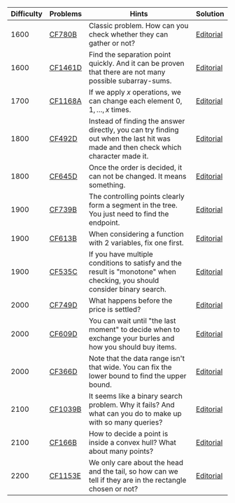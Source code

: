 | Difficulty | Problems | Hints | Solution |
| -------- | -------- | -------- | -------- |
| 1600 | [CF780B](https://codeforces.com/problemset/problem/780/B) | Classic problem. How can you check whether they can gather or not? | [Editorial](https://github.com/Yawn-Sean/Daily_CF_Problems/blob/main/daily_problems/2024/03/0311/solution/cf780b.md) |
| 1600 | [CF1461D](https://codeforces.com/problemset/problem/1461/D) | Find the separation point quickly. And it can be proven that there are not many possible subarray-sums. | [Editorial](https://github.com/Yawn-Sean/Daily_CF_Problems/blob/main/daily_problems/2024/06/0607/solution/cf1461d.md) |
| 1700 | [CF1168A](https://codeforces.com/problemset/problem/1168/A) | If we apply $x$ operations, we can change each element $0,1,\dots,x$ times. | [Editorial](https://github.com/Yawn-Sean/Daily_CF_Problems/blob/main/daily_problems/2024/05/0502/solution/cf1168a.md) |
| 1800 | [CF492D](https://codeforces.com/problemset/problem/492/D) | Instead of finding the answer directly, you can try finding out when the last hit was made and then check which character made it. | [Editorial](https://github.com/Yawn-Sean/Daily_CF_Problems/blob/main/daily_problems/2024/04/0408/solution/cf492d.md) |
| 1800 | [CF645D](https://codeforces.com/problemset/problem/645/D) | Once the order is decided, it can not be changed. It means something. | [Editorial](https://github.com/Yawn-Sean/Daily_CF_Problems/blob/main/daily_problems/2024/04/0422/solution/cf645d.md) |
| 1900 | [CF739B](https://codeforces.com/problemset/problem/739/B) | The controlling points clearly form a segment in the tree. You just need to find the endpoint. | [Editorial](https://github.com/Yawn-Sean/Daily_CF_Problems/blob/main/daily_problems/2024/04/0402/solution/cf739b.md) |
| 1900 | [CF613B](https://codeforces.com/problemset/problem/613/B) | When considering a function with $2$ variables, fix one first. | [Editorial](https://github.com/Yawn-Sean/Daily_CF_Problems/blob/main/daily_problems/2024/04/0409/solution/cf613b.md) |
| 1900 | [CF535C](https://codeforces.com/problemset/problem/535/C) | If you have multiple conditions to satisfy and the result is "monotone" when checking, you should consider binary search. | [Editorial](https://github.com/Yawn-Sean/Daily_CF_Problems/blob/main/daily_problems/2024/06/0624/solution/cf535c.md) |
| 2000 | [CF749D](https://codeforces.com/problemset/problem/749/D) | What happens before the price is settled? | [Editorial](https://github.com/Yawn-Sean/Daily_CF_Problems/blob/main/daily_problems/2024/04/0424/solution/cf749d.md) |
| 2000 | [CF609D](https://codeforces.com/problemset/problem/609/D) | You can wait until "the last moment" to decide when to exchange your burles and how you should buy items. | [Editorial](https://github.com/Yawn-Sean/Daily_CF_Problems/blob/main/daily_problems/2024/05/0529/solution/cf609d.md) |
| 2000 | [CF366D](https://codeforces.com/problemset/problem/366/D) | Note that the data range isn't that wide. You can fix the lower bound to find the upper bound. | [Editorial](https://github.com/Yawn-Sean/Daily_CF_Problems/blob/main/daily_problems/2024/06/0627/solution/cf366d.md) |
| 2100 | [CF1039B](https://codeforces.com/problemset/problem/1039/B) | It seems like a binary search problem. Why it fails? And what can you do to make up with so many queries? | [Editorial](https://github.com/Yawn-Sean/Daily_CF_Problems/blob/main/daily_problems/2024/02/0227/solution/cf1039b.md) |
| 2100 | [CF166B](https://codeforces.com/problemset/problem/166/B) | How to decide a point is inside a convex hull? What about many points? | [Editorial](https://github.com/Yawn-Sean/Daily_CF_Problems/blob/main/daily_problems/2024/03/0313/solution/cf166b.md) |
| 2200 | [CF1153E](https://codeforces.com/problemset/problem/1153/E) | We only care about the head and the tail, so how can we tell if they are in the rectangle chosen or not? | [Editorial](https://github.com/Yawn-Sean/Daily_CF_Problems/blob/main/daily_problems/2024/03/0322/solution/cf1153e.md) |